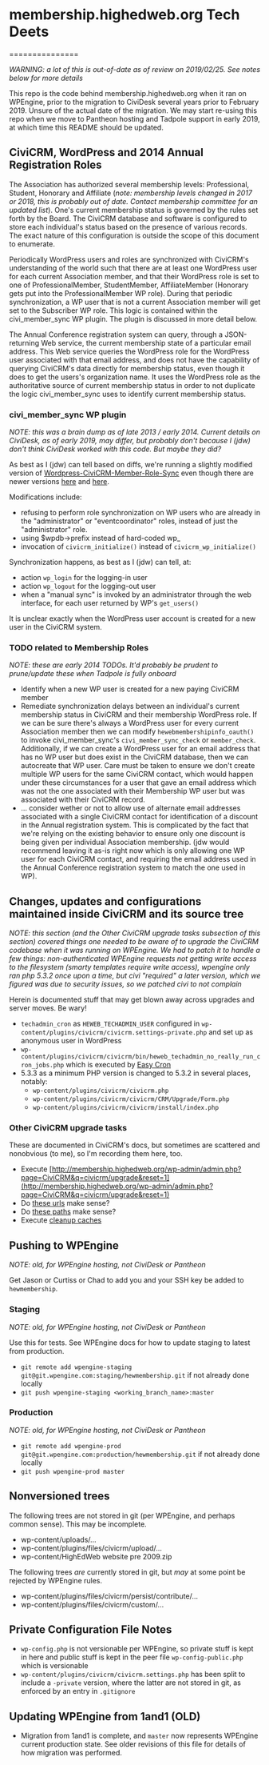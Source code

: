 # membership.highedweb.org Tech Deets
===============

*WARNING: a lot of this is out-of-date as of review on 2019/02/25.  See notes below for more details*

This repo is the code behind membership.highedweb.org when it ran on WPEngine, prior to the migration to CiviDesk several years prior to February 2019.  Unsure of the actual date of the migration.  We may start re-using this repo when we move to Pantheon hosting and Tadpole support in early 2019, at which time this README should be updated.

## CiviCRM, WordPress and 2014 Annual Registration Roles

The Association has authorized several membership levels: Professional, Student, Honorary and Affiliate (*note: membership levels changed in 2017 or 2018, this is probably out of date.  Contact membership committee for an updated list*).  One's current membership status is governed by the rules set forth by the Board.  The CiviCRM database and software is configured to store each individual's status based on the presence of various records.  The exact nature of this configuration is outside the scope of this document to enumerate.

Periodically WordPress users and roles are synchronized with CiviCRM's understanding of the world such that there are at least one WordPress user for each current Association member, and that their WordPress role is set to one of ProfessionalMember, StudentMember, AffiliateMember (Honorary gets put into the ProfessionalMember WP role).  During that periodic synchronization, a WP user that is not a current Association member will get set to the Subscriber WP role.  This logic is contained within the civi\_member\_sync WP plugin.  The plugin is discussed in more detail below.

The Annual Conference registration system can query, through a JSON-returning Web service, the current membership state of a particular email address.  This Web service queries the WordPress role for the WordPress user associated with that email address, and does not have the capability of querying CiviCRM's data directly for membership status, even though it does to get the users's organization name.  It uses the WordPress role as the authoritative source of current membership status in order to not duplicate the logic civi\_member\_sync uses to identify current membership status. 

### civi_member_sync WP plugin

*NOTE: this was a brain dump as of late 2013 / early 2014.  Current details on CiviDesk, as of early 2019, may differ, but probably don't because I (jdw) don't think CiviDesk worked with this code.  But maybe they did?*

As best as I (jdw) can tell based on diffs, we're running a slightly modified version of [Wordpress-CiviCRM-Member-Role-Sync](https://github.com/jeevajoy/Wordpress-CiviCRM-Member-Role-Sync/commit/5773be2d4afbc05c7cba2cd2fd74e0fed38ff28c) even though there are newer versions [here](https://github.com/tadpolecc/civi_member_sync) and [here](https://github.com/christianwach/civi_member_sync/tree/cmw-refactor).

Modifications include:

* refusing to perform role synchronization on WP users who are already in the "administrator" or "eventcoordinator" roles, instead of just the "administrator" role.
* using $wpdb->prefix instead of hard-coded wp\_
* invocation of `civicrm_initialize()` instead of `civicrm_wp_initialize()`

Synchronization happens, as best as I (jdw) can tell, at:

* action `wp_login` for the logging-in user
* action `wp_logout` for the logging-out user
* when a "manual sync" is invoked by an administrator through the web interface, for each user returned by WP's `get_users()` 

It is unclear exactly when the WordPress user account is created for a new user in the CiviCRM system.

### TODO related to Membership Roles

*NOTE: these are early 2014 TODOs.  It'd probably be prudent to prune/update these when Tadpole is fully onboard*

* Identify when a new WP user is created for a new paying CiviCRM member
* Remediate synchronization delays between an individual's current membership status in CiviCRM and their membership WordPress role.  If we can be sure there's always a WordPress user for every current Association member then we can modify `hewebmembershipinfo_oauth()` to invoke civi\_member\_sync's `civi_member_sync_check` or `member_check`.  Additionally, if we can create a WordPress user for an email address that has no WP user but does exist in the CiviCRM database, then we can autocreate that WP user.  Care must be taken to ensure we don't create multiple WP users for the same CiviCRM contact, which would happen under these circumstances for a user that gave an email address which was not the one associated with their Membership WP user but was associated with their CiviCRM record.
* ... consider wether or not to allow use of alternate email addresses associated with a single CiviCRM contact for identification of a discount in the Annual registration system.  This is complicated by the fact that we're relying on the existing behavior to ensure only one discount is being given per individual Association membership.  (jdw would recommend leaving it as-is right now which is only allowing one WP user for each CiviCRM contact, and requiring the email address used in the Annual Conference registration system to match the one used in WP).

## Changes, updates and configurations maintained inside CiviCRM and its source tree

*NOTE: this section (and the Other CiviCRM upgrade tasks subsection of this section) covered things one needed to be aware of to upgrade the CiviCRM codebase when it was running on WPEngine.  We had to patch it to handle a few things: non-authenticated WPEngine requests not getting write access to the filesystem (smarty templates require write access), wpengine only ran php 5.3.2 once upon a time, but civi "required" a later version, which we figured was due to security issues, so we patched civi to not complain*

Herein is documented stuff that may get blown away across upgrades and server moves.  Be wary!

* `techadmin_cron` as `HEWEB_TECHADMIN_USER` configured in `wp-content/plugins/civicrm/civicrm.settings-private.php` and set up as anonymous user in WordPress
* `wp-content/plugins/civicrm/civicrm/bin/heweb_techadmin_no_really_run_cron_jobs.php` which is executed by [Easy Cron](http://easycron.com)
* 5.3.3 as a minimum PHP version is changed to 5.3.2 in several places, notably:
    * `wp-content/plugins/civicrm/civicrm.php`
    * `wp-content/plugins/civicrm/civicrm/CRM/Upgrade/Form.php`
    * `wp-content/plugins/civicrm/civicrm/install/index.php`

### Other CiviCRM upgrade tasks

These are documented in CiviCRM's docs, but sometimes are scattered and nonobvious (to me), so I'm recording them here, too.

* Execute [http://membership.highedweb.org/wp-admin/admin.php?page=CiviCRM&q=civicrm/upgrade&reset=1](http://membership.highedweb.org/wp-admin/admin.php?page=CiviCRM&q=civicrm/upgrade&reset=1)
* Do [these urls](http://membership.highedweb.org/wp-admin/admin.php?page=CiviCRM&q=civicrm/admin/setting/url&reset=1) make sense?
* Do [these paths](http://membership.highedweb.org/wp-admin/admin.php?page=CiviCRM&q=civicrm/admin/setting/path&reset=1) make sense?
* Execute [cleanup caches](http://membership.highedweb.org/wp-admin/admin.php?page=CiviCRM&q=civicrm/admin/setting/updateConfigBackend&reset=1)

## Pushing to WPEngine

*NOTE: old, for WPEngine hosting, not CiviDesk or Pantheon*

Get Jason or Curtiss or Chad to add you and your SSH key be added to `hewmembership`.

### Staging

*NOTE: old, for WPEngine hosting, not CiviDesk or Pantheon*

Use this for tests.  See WPEngine docs for how to update staging to latest from production.

* `git remote add wpengine-staging git@git.wpengine.com:staging/hewmembership.git` if not already done locally
* `git push wpengine-staging <working_branch_name>:master`


### Production

*NOTE: old, for WPEngine hosting, not CiviDesk or Pantheon*

* `git remote add wpengine-prod git@git.wpengine.com:production/hewmembership.git` if not already done locally
* `git push wpengine-prod master`

## Nonversioned trees

The following trees are not stored in git (per WPEngine, and perhaps common sense).  This may be incomplete.

* wp-content/uploads/...
* wp-content/plugins/files/civicrm/upload/...
* wp-content/HighEdWeb website pre 2009.zip

The following trees *are* currently stored in git, but *may* at some point be rejected by WPEngine rules.

* wp-content/plugins/files/civicrm/persist/contribute/...
* wp-content/plugins/files/civicrm/custom/...

## Private Configuration File Notes
* `wp-config.php` is not versionable per WPEngine, so private stuff is kept in here and public stuff is kept in the peer file `wp-config-public.php` which is versionable
* `wp-content/plugins/civicrm/civicrm.settings.php` has been split to include a `-private` version, where the latter are not stored in git, as enforced by an entry in `.gitignore`

## Updating WPEngine from 1and1 (OLD)

* Migration from 1and1 is complete, and `master` now represents WPEngine current production state.  See older revisions of this file for details of how migration was performed.
